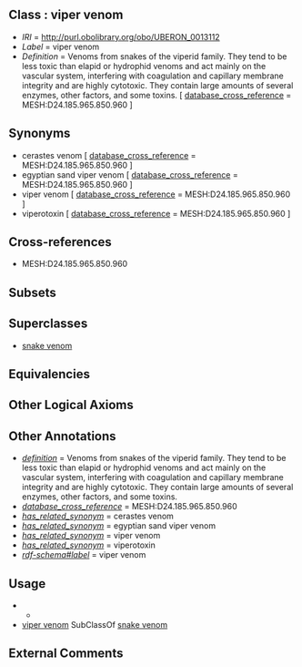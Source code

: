
## Class : viper venom

 * *IRI* = http://purl.obolibrary.org/obo/UBERON_0013112
 * *Label* = viper venom
 * *Definition* = Venoms from snakes of the viperid family. They tend to be less toxic than elapid or hydrophid venoms and act mainly on the vascular system, interfering with coagulation and capillary membrane integrity and are highly cytotoxic. They contain large amounts of several enzymes, other factors, and some toxins. [ [database_cross_reference](../../ef/oboInOwl#hasDbXref.md) = MESH:D24.185.965.850.960 ]

## Synonyms

 * cerastes venom [ [database_cross_reference](../../ef/oboInOwl#hasDbXref.md) = MESH:D24.185.965.850.960 ]
 * egyptian sand viper venom [ [database_cross_reference](../../ef/oboInOwl#hasDbXref.md) = MESH:D24.185.965.850.960 ]
 * viper venom [ [database_cross_reference](../../ef/oboInOwl#hasDbXref.md) = MESH:D24.185.965.850.960 ]
 * viperotoxin [ [database_cross_reference](../../ef/oboInOwl#hasDbXref.md) = MESH:D24.185.965.850.960 ]

## Cross-references

 * MESH:D24.185.965.850.960

## Subsets


## Superclasses

 * [snake venom](../../UBERON/76/UBERON_0013076.md)

## Equivalencies


## Other Logical Axioms


## Other Annotations

 * *[definition](../../IAO/15/IAO_0000115.md)* = Venoms from snakes of the viperid family. They tend to be less toxic than elapid or hydrophid venoms and act mainly on the vascular system, interfering with coagulation and capillary membrane integrity and are highly cytotoxic. They contain large amounts of several enzymes, other factors, and some toxins.
 * *[database_cross_reference](../../ef/oboInOwl#hasDbXref.md)* = MESH:D24.185.965.850.960
 * *[has_related_synonym](../../ym/oboInOwl#hasRelatedSynonym.md)* = cerastes venom
 * *[has_related_synonym](../../ym/oboInOwl#hasRelatedSynonym.md)* = egyptian sand viper venom
 * *[has_related_synonym](../../ym/oboInOwl#hasRelatedSynonym.md)* = viper venom
 * *[has_related_synonym](../../ym/oboInOwl#hasRelatedSynonym.md)* = viperotoxin
 * *[rdf-schema#label](../../el/rdf-schema#label.md)* = viper venom

## Usage

 * -
 * [viper venom](../../UBERON/12/UBERON_0013112.md) SubClassOf [snake venom](../../UBERON/76/UBERON_0013076.md)

## External Comments

